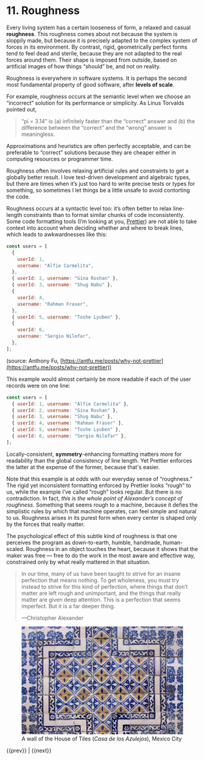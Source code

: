 # 11. Roughness


Every living system has a certain looseness of form, a relaxed and casual **roughness**. This roughness comes about not because the system is sloppily made, but because it is precisely adapted to the complex system of forces in its environment. By contrast, rigid, geometrically perfect forms tend to feel dead and sterile, because they are not adapted to the real forces around them. Their shape is imposed from outside, based on artificial images of how things “should” be, and not on reality.

Roughness is everywhere in software systems. It is perhaps the second most fundamental property of good software, after **levels of scale**.

For example, roughness occurs at the semantic level when we choose an “incorrect” solution for its performance or simplicity. As Linus Torvalds pointed out,

> “pi = 3.14” is (a) infinitely faster than the “correct” answer and (b) the difference between the “correct” and the “wrong” answer is meaningless.

Approximations and heuristics are often perfectly acceptable, and can be preferable to “correct” solutions because they are cheaper either in computing resources or programmer time.

Roughness often involves relaxing artificial rules and constraints to get a globally better result. I love test-driven development and algebraic types, but there are times when it’s just too hard to write precise tests or types for something, so sometimes I let things be a little unsafe to avoid contorting the code.

Roughness occurs at a syntactic level too: it’s often better to relax line-length constraints than to format similar chunks of code inconsistently. Some code formatting tools (I’m looking at you, [Prettier](https://prettier.io/)) are not able to take context into account when deciding whether and where to break lines, which leads to awkwardnesses like this:

```js
const users = [
  {
    userId: 1,
    username: "Alfie Carmelita",
  },
  { userId: 2, username: "Gina Roshan" },
  { userId: 3, username: "Shug Nabu" },
  {
    userId: 4,
    username: "Rahman Fraser",
  },
  { userId: 5, username: "Toshe Lyuben" },
  {
    userId: 6,
    username: "Sergio Nilofar",
  },
];
```

(source: Anthony Fu, [https://antfu.me/posts/why-not-prettier](https://antfu.me/posts/why-not-prettier))

This example would almost certainly be more readable if each of the user records were on one line:

```js
const users = [
  { userId: 1, username: "Alfie Carmelita" },
  { userId: 2, username: "Gina Roshan" },
  { userId: 3, username: "Shug Nabu" },
  { userId: 4, username: "Rahman Fraser" },
  { userId: 5, username: "Toshe Lyuben" },
  { userId: 6, username: "Sergio Nilofar" },
];
```

Locally-consistent, **symmetry**\-enhancing formatting matters more for readability than the global consistency of line length. Yet Prettier enforces the latter at the expense of the former, because that's easier.

Note that this example is at odds with our everyday sense of “roughness.” The rigid yet inconsistent formatting enforced by Prettier looks “rough” to us, while the example I’ve called “rough” looks regular. But there is no contradiction. In fact, _this is the whole point of Alexander’s concept of roughness_. Something that seems rough to a machine, because it defies the simplistic rules by which that machine operates, can feel simple and natural to us. Roughness arises in its purest form when every center is shaped only by the forces that really matter.

The psychological effect of this subtle kind of roughness is that one perceives the program as down-to-earth, humble, handmade, human-scaled. Roughness in an object touches the heart, because it shows that the maker was free — free to do the work in the most aware and effective way, constrained only by what really mattered in that situation.

> In our time, many of us have been taught to strive for an insane perfection that means nothing. To get wholeness, you must try instead to strive for this kind of perfection, where things that don’t matter are left rough and unimportant, and the things that really matter are given deep attention. This is a perfection that seems imperfect. But it is a far deeper thing.
> 
> —Christopher Alexander

<figure style="--fig-width: 430px">
<img alt="a pattern of hand-laid tiles, not quite straight" src="azulejos.webp">
<figcaption>A wall of the House of Tiles (<em>Casa de los Azulejos</em>), Mexico City</figcaption>
</figure>

<nav class="centered-text">{{prev}} | {{next}}</nav>